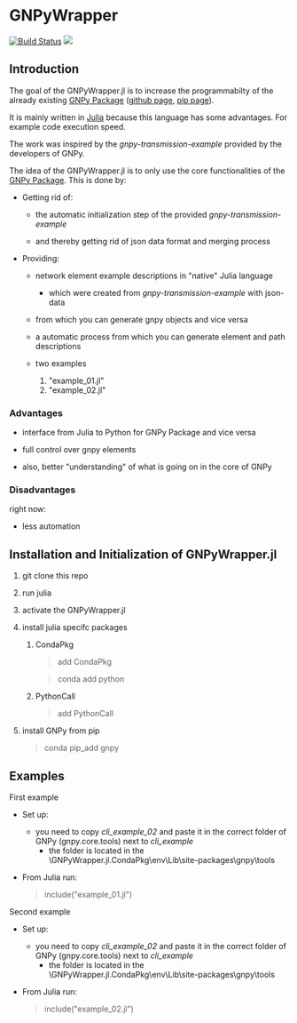 # GNPyWrapper

[![Build Status](https://github.com/filchristou/GNPyWrapper.jl/actions/workflows/CI.yml/badge.svg?branch=main)](https://github.com/filchristou/GNPyWrapper.jl/actions/workflows/CI.yml?query=branch%3Amain)
[![](https://img.shields.io/badge/docs-dev-blue.svg)](https://UniStuttgart-IKR.github.io/GNPyWrapper.jl/dev)

## Introduction

The goal of the GNPyWrapper.jl is to increase the programmabilty of the already existing [GNPy Package](https://gnpy.readthedocs.io/en/master/) ([github page](https://github.com/Telecominfraproject/oopt-gnpy), [pip page](https://pypi.org/project/gnpy/)).

It is mainly written in [Julia](https://julialang.org/) because this language has some advantages. For example code execution speed.

The work was inspired by the *gnpy-transmission-example* provided by the developers of GNPy.

The idea of the GNPyWrapper.jl is to only use the core functionalities of the [GNPy Package](https://gnpy.readthedocs.io/en/master/). This is done by:

- Getting rid of:

    - the automatic initialization step of the provided *gnpy-transmission-example*
    
    - and thereby getting rid of json data format and merging process


- Providing:

    - network element example descriptions in "native" Julia language 

        - which were created from *gnpy-transmission-example* with json-data
    
    - from which you can generate gnpy objects and vice versa

    - a automatic process from which you can generate element and path descriptions

    - two examples

        1. "example_01.jl"
        2. "example_02.jl"

### Advantages

- interface from Julia to Python for GNPy Package and vice versa

- full control over gnpy elements

- also, better "understanding" of what is going on in the core of GNPy



### Disadvantages

right now:

- less automation


## Installation and Initialization of GNPyWrapper.jl

1. git clone this repo
2. run julia
3. activate the GNPyWrapper.jl
4. install julia specifc packages 

    1. CondaPkg

        > add CondaPkg
        
        > conda add python 
    
    2. PythonCall
        
        > add PythonCall

5. install GNPy from pip

    > conda pip_add gnpy



## Examples

First example

- Set up:

    - you need to copy *cli_example_02* and paste it in the correct folder of GNPy (gnpy.core.tools) next to *cli_example*
        - the folder is located in the \GNPyWrapper.jl\.CondaPkg\env\Lib\site-packages\gnpy\tools

- From Julia run:

    > include("example_01.jl")

Second example

- Set up:

    - you need to copy *cli_example_02* and paste it in the correct folder of GNPy (gnpy.core.tools) next to *cli_example*
        - the folder is located in the \GNPyWrapper.jl\.CondaPkg\env\Lib\site-packages\gnpy\tools   

- From Julia run:

    > include("example_02.jl")
